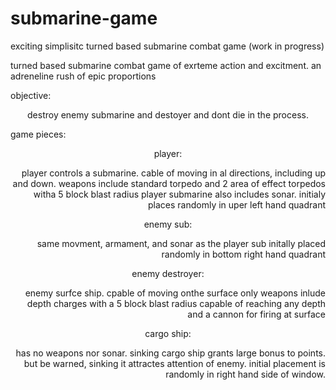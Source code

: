 # submarine-game
exciting simplisitc turned based submarine combat game (work in progress)

<P ALIGN=LEFT>turned based submarine combat game of exrteme action and excitment. an adreneline rush of epic proportions</P>

<P ALIGN=LEFT>objective:
 <P ALIGN=CENTER> destroy enemy submarine and destoyer and dont die in the process.</P>

<P ALIGN=LEFT>game pieces:</P>
 <P ALIGN=CENTER>player: </P>
   <P ALIGN=RIGHT> player controls a submarine. cable of moving in al directions, including up and down. 
    weapons include standard torpedo and 2 area of effect torpedos witha 5 block blast radius
    player submarine also includes sonar. initialy places randomly in uper left hand quadrant</P>
<P ALIGN=CENTER>enemy sub:</P>
  <P ALIGN=RIGHT>same movment, armament, and sonar as the player sub initally placed randomly in bottom right hand quadrant</P>
 <P ALIGN=CENTER>enemy destroyer:</P>
 <P ALIGN=RIGHT>enemy surfce ship. cpable of moving onthe surface only weapons inlude depth charges with a 5 block blast radius capable of reaching any depth and a cannon for firing at surface <P targets
    destroyer also has its own sonar.
    inital placement is randomly on surface in any quadrant</P>
  <P ALIGN=CENTER>cargo ship:</P>
 <P ALIGN=RIGHT>has no weapons nor sonar. 
      sinking cargo ship grants large bonus to points. but be warned, sinking it attractes attention of enemy.
      initial placement is randomly in right hand side of window.</P>

